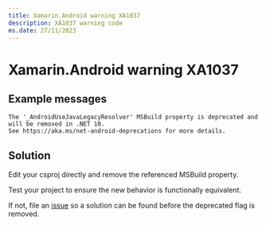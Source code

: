 ```yaml
---
title: Xamarin.Android warning XA1037
description: XA1037 warning code
ms.date: 27/11/2023
---
```

# Xamarin.Android warning XA1037

## Example messages

```
The '_AndroidUseJavaLegacyResolver' MSBuild property is deprecated and will be removed in .NET 10. 
See https://aka.ms/net-android-deprecations for more details.
```

## Solution

Edit your csproj directly and remove the referenced MSBuild property.

Test your project to ensure the new behavior is functionally equivalent.

If not, file an [issue](https://github.com/xamarin/xamarin-android/issues) so a 
solution can be found before the deprecated flag is removed.
